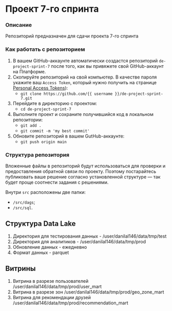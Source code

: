 # Проект 7-го спринта

### Описание
Репозиторий предназначен для сдачи проекта 7-го спринта

### Как работать с репозиторием
1. В вашем GitHub-аккаунте автоматически создастся репозиторий `de-project-sprint-7` после того, как вы привяжете свой GitHub-аккаунт на Платформе.
2. Скопируйте репозиторий на свой компьютер. В качестве пароля укажите ваш `Access Token`, который нужно получить на странице [Personal Access Tokens](https://github.com/settings/tokens)):
	* `git clone https://github.com/{{ username }}/de-project-sprint-7.git`
3. Перейдите в директорию с проектом: 
	* `cd de-project-sprint-7`
4. Выполните проект и сохраните получившийся код в локальном репозитории:
	* `git add .`
	* `git commit -m 'my best commit'`
5. Обновите репозиторий в вашем GutHub-аккаунте:
	* `git push origin main`

### Структура репозитория
Вложенные файлы в репозиторий будут использоваться для проверки и предоставления обратной связи по проекту. Поэтому постарайтесь публиковать ваше решение согласно установленной структуре — так будет проще соотнести задания с решениями.

Внутри `src` расположены две папки:
- `/src/dags`;
- `/src/sql`.


## Структура Data Lake
1) Директория для тестирования данных - /user/danilal146/data/tmp/test
2) Директория для аналитиков - /user/danilal146/data/tmp/prod
3) Обновление данных - ежедневно
4) Формат данных - parquet

## Витрины
1) Витрина в разрезе пользователей /user/danilal146/data/tmp/prod/user_mart
2) Витрина в разрезе зон /user/danilal146/data/tmp/prod/geo_zone_mart
3) Витрина для рекомендации друзей /user/danilal146/data/tmp/prod/recommendation_mart
